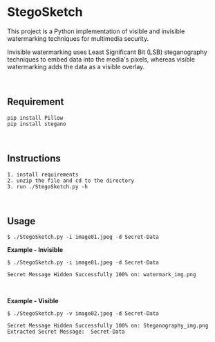 # StegoSketch 
This project is a Python implementation of visible and invisible watermarking techniques for multimedia security.

Invisible watermarking uses Least Significant Bit (LSB) steganography techniques to embed data into the media's pixels, whereas visible watermarking adds the data as a visible overlay. 

<br>

## Requirement 
```
pip install Pillow
pip install stegano
```

<br>

## Instructions

```
1. install requirements
2. unzip the file and cd to the directory
3. run ./StegoSketch.py -h 
```

<br>


## Usage

```
$ ./StegoSketch.py -i image01.jpeg -d Secret-Data 
```

**Example - Invisible**
```
$ ./StegoSketch.py -i image01.jpeg -d Secret-Data

Secret Message Hidden Successfully 100% on: watermark_img.png  
```
<br>


**Example - Visible**

```
$ ./StegoSketch.py -v image02.jpeg -d Secret-Data

Secret Message Hidden Successfully 100% on: Steganography_img.png
Extracted Secret Message:  Secret-Data
```

<br>

